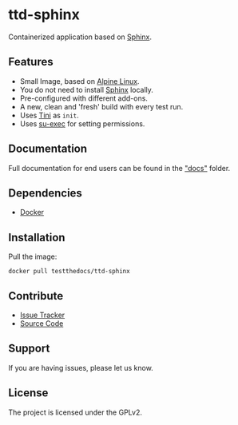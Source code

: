# ttd-sphinx

Containerized application based on [Sphinx](http://www.sphinx-doc.org/en/stable/).

## Features

- Small Image, based on [Alpine Linux](http://www.alpinelinux.org/).
- You do not need to install [Sphinx](http://www.sphinx-doc.org/en/stable/) locally.
- Pre-configured with different add-ons.
- A new, clean and 'fresh' build with every test run.
- Uses [Tini](https://github.com/krallin/tini) as `init`.
- Uses [su-exec](https://github.com/ncopa/su-exec) for setting permissions.

## Documentation

Full documentation for end users can be found in the ["docs"](docs) folder.

## Dependencies

- [Docker](https://docker.com "Homepage of docker")

## Installation

Pull the image:

```
docker pull testthedocs/ttd-sphinx
```

## Contribute

- [Issue Tracker](github.com/testthedocs/ttd-sphinx/issues)
- [Source Code](github.com/testthedocs/ttd-sphinx)

## Support

If you are having issues, please let us know.

## License

The project is licensed under the GPLv2.
